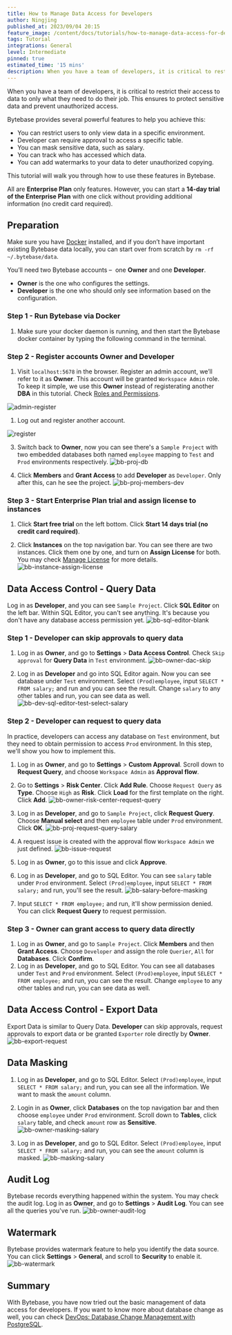 ```yaml
---
title: How to Manage Data Access for Developers
author: Ningjing
published_at: 2023/09/04 20:15
feature_image: /content/docs/tutorials/how-to-manage-data-access-for-developers/feature.webp
tags: Tutorial
integrations: General
level: Intermediate
pinned: true
estimated_time: '15 mins'
description: When you have a team of developers, it is critical to restrict their access to data to only what they need to do their job. This ensures to protect sensitive data and prevent unauthorized access.
---
```


When you have a team of developers, it is critical to restrict their access to data to only what they need to do their job. This ensures to protect sensitive data and prevent unauthorized access.

Bytebase provides several powerful features to help you achieve this:

- You can restrict users to only view data in a specific environment.
- Developer can require approval to access a specific table.
- You can mask sensitive data, such as salary.
- You can track who has accessed which data.
- You can add watermarks to your data to deter unauthorized copying.

This tutorial will walk you through how to use these features in Bytebase.

All are **Enterprise Plan** only features. However, you can start a **14-day trial of the Enterprise Plan** with one click without providing additional information (no credit card required).

## Preparation

Make sure you have [Docker](https://www.docker.com/) installed, and if you don’t have important existing Bytebase data locally, you can start over from scratch by `rm -rf ~/.bytebase/data`.

You’ll need two Bytebase accounts –  one **Owner** and one **Developer**.

- **Owner** is the one who configures the settings.
- **Developer** is the one who should only see information based on the configuration.

### Step 1 - Run Bytebase via Docker

1. Make sure your docker daemon is running, and then start the Bytebase docker container by typing the following command in the terminal.

   <IncludeBlock url="/docs/get-started/install/terminal-docker-run"></IncludeBlock>

### Step 2 - Register accounts Owner and Developer

1. Visit `localhost:5678` in the browser. Register an admin account, we’ll refer to it as **Owner**. This account will be granted `Workspace Admin` role. To keep it simple, we use this **Owner** instead of registerating another **DBA** in this tutorial. Check [Roles and Permissions](/docs/concepts/roles-and-permissions).

![admin-register](/content/docs/tutorials/how-to-manage-data-access-for-developers/bb-admin-register.webp)

1. Log out and register another account.

![register](/content/docs/tutorials/how-to-manage-data-access-for-developers/bb-normal-register.webp)

3. Switch back to **Owner**, now you can see there's a `Sample Project` with two embedded databases both named `employee` mapping to `Test` and `Prod` environments respectively.
   ![bb-proj-db](/content/docs/tutorials/how-to-manage-data-access-for-developers/bb-proj-db.webp)

4. Click **Members** and **Grant Access** to add **Developer** as `Developer`. Only after this, can he see the project.
   ![bb-proj-members-dev](/content/docs/tutorials/how-to-manage-data-access-for-developers/bb-proj-members-dev.webp)

### Step 3 - Start Enterprise Plan trial and assign license to instances

1. Click **Start free trial** on the left bottom. Click **Start 14 days trial (no credit card required)**.

2. Click **Instances** on the top navigation bar. You can see there are two instances. Click them one by one, and turn on **Assign License** for both. You may check [Manage License](/docs/administration/license/) for more details.
   ![bb-instance-assign-license](/content/docs/tutorials/how-to-manage-data-access-for-developers/bb-instance-assign-license.webp)

## Data Access Control - Query Data

Log in as **Developer**, and you can see `Sample Project`. Click **SQL Editor** on the left bar. Within SQL Editor, you can't see anything. It's because you don't have any database access permission yet.
![bb-sql-editor-blank](/content/docs/tutorials/how-to-manage-data-access-for-developers/bb-sql-editor-blank.webp)

### Step 1 - Developer can skip approvals to query data

1. Log in as **Owner**, and go to **Settings** > **Data Access Control**. Check `Skip approval` for **Query Data** in `Test` environment.
   ![bb-owner-dac-skip](/content/docs/tutorials/how-to-manage-data-access-for-developers/bb-owner-dac-skip.webp)

2. Log in as **Developer** and go into SQL Editor again. Now you can see database under `Test` environment. Select `(Prod)employee`, input `SELECT * FROM salary;` and run and you can see the result. Change `salary` to any other tables and run, you can see data as well.
   ![bb-dev-sql-editor-test-select-salary](/content/docs/tutorials/how-to-manage-data-access-for-developers/bb-dev-sql-editor-test-select-salary.webp)

### Step 2 - Developer can request to query data

In practice, developers can access any database on `Test` environment, but they need to obtain permission to access `Prod` environment. In this step, we'll show you how to implement this.

1. Log in as **Owner**, and go to **Settings** > **Custom Approval**. Scroll down to **Request Query**, and choose `Workspace Admin` as **Approval flow**.
2. Go to **Settings** > **Risk Center**. Click **Add Rule**. Choose `Request Query` as **Type**. Choose `High` as **Risk**. Click **Load** for the first template on the right. Click **Add**.
   ![bb-owner-risk-center-request-query](/content/docs/tutorials/how-to-manage-data-access-for-developers/bb-owner-risk-center-request-query.webp)

3. Log in as **Developer**, and go to `Sample Project`, click **Request Query**. Choose **Manual select** and then `employee` table under `Prod` environment. Click **OK**.
   ![bb-proj-request-query-salary](/content/docs/tutorials/how-to-manage-data-access-for-developers/bb-proj-request-query-salary.webp)

4. A request issue is created with the approval flow `Workspace Admin` we just defined.
   ![bb-issue-request](/content/docs/tutorials/how-to-manage-data-access-for-developers/bb-issue-request.webp)

5. Log in as **Owner**, go to this issue and click **Approve**.

6. Log in as **Developer**, and go to SQL Editor. You can see `salary` table under `Prod` environment. Select `(Prod)employee`, input `SELECT * FROM salary;` and run, you'll see the result.
   ![bb-salary-before-masking](/content/docs/tutorials/how-to-manage-data-access-for-developers/bb-salary-before-masking.webp)

7. Input `SELECT * FROM employee;` and run, it'll show permission denied. You can click **Request Query** to request permission.

### Step 3 - Owner can grant access to query data directly

1. Log in as **Owner**, and go to `Sample Project`. Click **Members** and then **Grant Access**. Choose `Developer` and assign the role `Querier`, `All` for **Databases**. Click **Confirm**.
2. Log in as **Developer**, and go to SQL Editor. You can see all databases under `Test` and `Prod` environment. Select `(Prod)employee`, input `SELECT * FROM employee;` and run, you can see the result. Change `employee` to any other tables and run, you can see data as well.

## Data Access Control - Export Data

Export Data is similar to Query Data. **Developer** can skip approvals, request approvals to export data or be granted `Exporter` role directly by **Owner**.
![bb-export-request](/content/docs/tutorials/how-to-manage-data-access-for-developers/bb-export-request.webp)

## Data Masking

1. Log in as **Developer**, and go to SQL Editor. Select `(Prod)employee`, input `SELECT * FROM salary;` and run, you can see all the information. We want to mask the `amount` column.
2. Login in as **Owner**, click **Databases** on the top navigation bar and then choose `employee` under `Prod` environment. Scroll down to **Tables**, click `salary` table, and check `amount` row as **Sensitive**.
   ![bb-owner-masking-salary](/content/docs/tutorials/how-to-manage-data-access-for-developers/bb-owner-masking-salary.webp)

3. Log in as **Developer**, and go to SQL Editor. Select `(Prod)employee`, input `SELECT * FROM salary;` and run, you can see the `amount` column is masked.
   ![bb-masking-salary](/content/docs/tutorials/how-to-manage-data-access-for-developers/bb-masking-salary.webp)

## Audit Log

Bytebase records everything happened within the system. You may check the audit log.
Log in as **Owner**, and go to **Settings** > **Audit Log**. You can see all the queries you've run.
![bb-owner-audit-log](/content/docs/tutorials/how-to-manage-data-access-for-developers/bb-owner-audit-log.webp)

## Watermark

Bytebase provides watermark feature to help you identify the data source. You can click **Settings** > **General**, and scroll to **Security** to enable it.
![bb-watermark](/content/docs/tutorials/how-to-manage-data-access-for-developers/bb-watermark.webp)

## Summary

With Bytebase, you have now tried out the basic management of data access for developers. If you want to know more about database change as well, you can check [DevOps: Database Change Management with PostgreSQL](/docs/tutorials/database-change-management-with-postgresql/).

